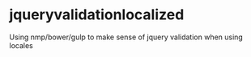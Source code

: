 # jqueryvalidationlocalized
Using nmp/bower/gulp to make sense of jquery validation when using locales
